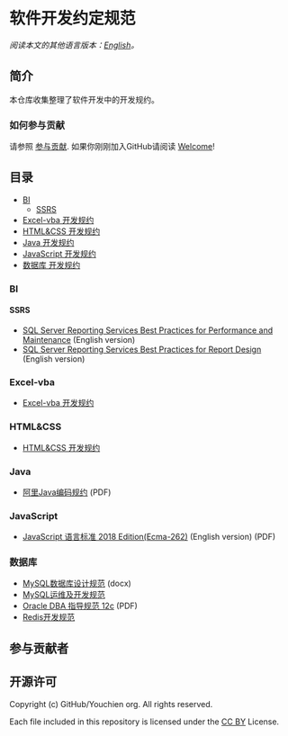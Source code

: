 # 软件开发约定规范

*阅读本文的其他语言版本：[English](README-en.md)。*

## 简介
本仓库收集整理了软件开发中的开发规约。

### 如何参与贡献

请参照 [参与贡献](/CONTRIBUTING.md). 如果你刚刚加入GitHub请阅读 [Welcome](/HOWTO.md)!

## 目录
* [BI](#BI)
  * [SSRS](#SSRS)
* [Excel-vba 开发规约](#Excel-vba)
* [HTML&CSS 开发规约](#HTMLCSS)
* [Java 开发规约](#Java)
* [JavaScript 开发规约](#JavaScript)
* [数据库 开发规约](#数据库)


### BI


#### SSRS

  * [SQL Server Reporting Services Best Practices for Performance and Maintenance](/doc/source/BI/SSRS%20Specification-Performance&Maintenance.md) (English version)
  * [SQL Server Reporting Services Best Practices for Report Design](/doc/source/BI/SSRS%20Specification-Report%20Design.md) (English version)


### Excel-vba

* [Excel-vba 开发规约](/doc/source/Database/Excel-vba%20Language%20Specification.md)


### HTML&CSS

* [HTML&CSS 开发规约](/doc/source/HTML&CSS/HTML&CSS%20Language%20Specification.md)


### Java

* [阿里Java编码规约](/doc/source/Java) (PDF)


### JavaScript

* [JavaScript 语言标准 2018 Edition(Ecma-262)](/doc/source/JavaScript/) (English version) (PDF)


### 数据库

* [MySQL数据库设计规范](/doc/source/Database/) (docx)
* [MySQL运维及开发规范](/doc/source/Database/MySQL运维及开发规范.md)
* [Oracle DBA 指导规范 12c](/doc/source/Database/) (PDF)
* [Redis开发规范](/doc/source/Database/Redis开发规范.md)


## 参与贡献者
<!-- ALL-CONTRIBUTORS-LIST：START - Do not remove or modify this section -->
<!-- prettier-ignore -->

<!-- ALL-CONTRIBUTORS-LIST：END -->


## 开源许可

Copyright (c) GitHub/Youchien org. All rights reserved.

Each file included in this repository is licensed under the [CC BY](LICENSE) License.
